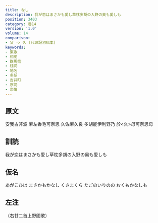 ```yaml
---
title: なし
description: 我が恋はまさかも愛し草枕多胡の入野の奥も愛しも
position: 3403
category: 巻14
version: '1.0'
volume: 14
comparison:
- 父 -> 久 [代匠記初稿本]
keywords:
- 東歌
- 相聞
- 群馬県
- 枕詞
- 地名
- 多胡
- 吉井町
- 序詞
- 恋情
---
```


## 原文

安我古非波 麻左香毛可奈思 久佐麻久良 多胡能伊利野乃 於<久>母可奈思母

## 訓読

我が恋はまさかも愛し草枕多胡の入野の奥も愛しも

## 仮名

あがこひは まさかもかなし くさまくら たごのいりのの おくもかなしも

## 左注

（右廿二首上野國歌）
